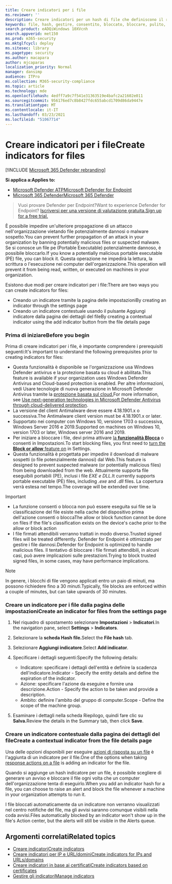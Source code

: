 ```yaml
---
title: Creare indicatori per i file
ms.reviewer: ''
description: Creare indicatori per un hash di file che definiscono il rilevamento, la prevenzione e l'esclusione delle entità.
keywords: file, hash, gestire, consentito, bloccato, bloccare, pulito, dannoso, hash file, indirizzo IP, URL, dominio
search.product: eADQiWindows 10XVcnh
search.appverid: met150
ms.prod: m365-security
ms.mktglfcycl: deploy
ms.sitesec: library
ms.pagetype: security
ms.author: macapara
author: mjcaparas
localization_priority: Normal
manager: dansimp
audience: ITPro
ms.collection: M365-security-compliance
ms.topic: article
ms.technology: mde
ms.openlocfilehash: 4edff7a9c7f541e31363519e4bafc2a21602e011
ms.sourcegitcommit: 956176ed7c8b8427fdc655abcd1709d86da9447e
ms.translationtype: MT
ms.contentlocale: it-IT
ms.lasthandoff: 03/23/2021
ms.locfileid: "51067714"
---
```

# <a name="create-indicators-for-files"></a><span data-ttu-id="65933-104">Creare indicatori per i file</span><span class="sxs-lookup"><span data-stu-id="65933-104">Create indicators for files</span></span>

[!INCLUDE [Microsoft 365 Defender rebranding](../../includes/microsoft-defender.md)]


<span data-ttu-id="65933-105">**Si applica a:**</span><span class="sxs-lookup"><span data-stu-id="65933-105">**Applies to:**</span></span>
- [<span data-ttu-id="65933-106">Microsoft Defender ATP</span><span class="sxs-lookup"><span data-stu-id="65933-106">Microsoft Defender for Endpoint</span></span>](https://go.microsoft.com/fwlink/p/?linkid=2146631)
- [<span data-ttu-id="65933-107">Microsoft 365 Defender</span><span class="sxs-lookup"><span data-stu-id="65933-107">Microsoft 365 Defender</span></span>](https://go.microsoft.com/fwlink/?linkid=2118804)



><span data-ttu-id="65933-108">Vuoi provare Defender per Endpoint?</span><span class="sxs-lookup"><span data-stu-id="65933-108">Want to experience Defender for Endpoint?</span></span> [<span data-ttu-id="65933-109">Iscriversi per una versione di valutazione gratuita.</span><span class="sxs-lookup"><span data-stu-id="65933-109">Sign up for a free trial.</span></span>](https://www.microsoft.com/en-us/WindowsForBusiness/windows-atp?ocid=docs-wdatp-automationexclusionlist-abovefoldlink)

<span data-ttu-id="65933-110">È possibile impedire un'ulteriore propagazione di un attacco nell'organizzazione vietando file potenzialmente dannosi o malware sospetto.</span><span class="sxs-lookup"><span data-stu-id="65933-110">You can prevent further propagation of an attack in your organization by banning potentially malicious files or suspected malware.</span></span> <span data-ttu-id="65933-111">Se si conosce un file pe (Portable Executable) potenzialmente dannoso, è possibile bloccarlo.</span><span class="sxs-lookup"><span data-stu-id="65933-111">If you know a potentially malicious portable executable (PE) file, you can block it.</span></span> <span data-ttu-id="65933-112">Questa operazione ne impedirà la lettura, la scrittura o l'esecuzione nei computer dell'organizzazione.</span><span class="sxs-lookup"><span data-stu-id="65933-112">This operation will prevent it from being read, written, or executed on machines in your organization.</span></span>

<span data-ttu-id="65933-113">Esistono due modi per creare indicatori per i file:</span><span class="sxs-lookup"><span data-stu-id="65933-113">There are two ways you can create indicators for files:</span></span>
- <span data-ttu-id="65933-114">Creando un indicatore tramite la pagina delle impostazioni</span><span class="sxs-lookup"><span data-stu-id="65933-114">By creating an indicator through the settings page</span></span>
- <span data-ttu-id="65933-115">Creando un indicatore contestuale usando il pulsante Aggiungi indicatore dalla pagina dei dettagli del file</span><span class="sxs-lookup"><span data-stu-id="65933-115">By creating a contextual indicator using the add indicator button from the file details page</span></span>

### <a name="before-you-begin"></a><span data-ttu-id="65933-116">Prima di iniziare</span><span class="sxs-lookup"><span data-stu-id="65933-116">Before you begin</span></span>
<span data-ttu-id="65933-117">Prima di creare indicatori per i file, è importante comprendere i prerequisiti seguenti:</span><span class="sxs-lookup"><span data-stu-id="65933-117">It's important to understand the following prerequisites prior to creating indicators for files:</span></span>

- <span data-ttu-id="65933-118">Questa funzionalità è disponibile se l'organizzazione usa Windows Defender antivirus e la protezione basata su cloud è abilitata.</span><span class="sxs-lookup"><span data-stu-id="65933-118">This feature is available if your organization uses Windows Defender Antivirus and Cloud-based protection is enabled.</span></span> <span data-ttu-id="65933-119">Per altre informazioni, vedi Usare tecnologie di nuova generazione in Microsoft Defender Antivirus tramite la [protezione basata sul cloud.](https://docs.microsoft.com/windows/security/threat-protection/microsoft-defender-antivirus/utilize-microsoft-cloud-protection-microsoft-defender-antivirus)</span><span class="sxs-lookup"><span data-stu-id="65933-119">For more information, see [Use next-generation technologies in Microsoft Defender Antivirus through cloud-delivered protection](https://docs.microsoft.com/windows/security/threat-protection/microsoft-defender-antivirus/utilize-microsoft-cloud-protection-microsoft-defender-antivirus).</span></span>
- <span data-ttu-id="65933-120">La versione del client Antimalware deve essere 4.18.1901.x o successiva.</span><span class="sxs-lookup"><span data-stu-id="65933-120">The Antimalware client version must be 4.18.1901.x or later.</span></span>
- <span data-ttu-id="65933-121">Supportato nei computer con Windows 10, versione 1703 o successiva, Windows Server 2016 e 2019.</span><span class="sxs-lookup"><span data-stu-id="65933-121">Supported on machines on Windows 10, version 1703 or later, Windows server 2016 and 2019.</span></span>
- <span data-ttu-id="65933-122">Per iniziare a bloccare i file, devi prima attivare [la **funzionalità Blocca**](advanced-features.md) o consenti in Impostazioni.</span><span class="sxs-lookup"><span data-stu-id="65933-122">To start blocking files, you first need to [turn the **Block or allow** feature on](advanced-features.md) in Settings.</span></span>
- <span data-ttu-id="65933-123">Questa funzionalità è progettata per impedire il download di malware sospetti (o file potenzialmente dannosi) dal Web.</span><span class="sxs-lookup"><span data-stu-id="65933-123">This feature is designed to prevent suspected malware (or potentially malicious files) from being downloaded from the web.</span></span> <span data-ttu-id="65933-124">Attualmente supporta file eseguibili portabili (PE), inclusi i file _EXE_ _e DLL._</span><span class="sxs-lookup"><span data-stu-id="65933-124">It currently supports portable executable (PE) files, including _.exe_ and _.dll_ files.</span></span> <span data-ttu-id="65933-125">La copertura verrà estesa nel tempo.</span><span class="sxs-lookup"><span data-stu-id="65933-125">The coverage will be extended over time.</span></span>

>[!IMPORTANT]
>- <span data-ttu-id="65933-126">La funzione consenti o blocca non può essere eseguita sui file se la classificazione del file esiste nella cache del dispositivo prima dell'azione consenti o blocca</span><span class="sxs-lookup"><span data-stu-id="65933-126">The allow or block function cannot be done on files if the file's classification exists on the device's cache prior to the allow or block action</span></span> 
>- <span data-ttu-id="65933-127">I file firmati attendibili verranno trattati in modo diverso.</span><span class="sxs-lookup"><span data-stu-id="65933-127">Trusted signed files will be treated differently.</span></span> <span data-ttu-id="65933-128">Defender for Endpoint è ottimizzato per gestire i file dannosi.</span><span class="sxs-lookup"><span data-stu-id="65933-128">Defender for Endpoint is optimized to handle malicious files.</span></span> <span data-ttu-id="65933-129">Il tentativo di bloccare i file firmati attendibili, in alcuni casi, può avere implicazioni sulle prestazioni.</span><span class="sxs-lookup"><span data-stu-id="65933-129">Trying to block trusted signed files, in some cases, may have performance implications.</span></span>

 
>[!NOTE]
><span data-ttu-id="65933-130">In genere, i blocchi di file vengono applicati entro un paio di minuti, ma possono richiedere fino a 30 minuti.</span><span class="sxs-lookup"><span data-stu-id="65933-130">Typically, file blocks are enforced within a couple of minutes, but can take upwards of 30 minutes.</span></span>

### <a name="create-an-indicator-for-files-from-the-settings-page"></a><span data-ttu-id="65933-131">Creare un indicatore per i file dalla pagina delle impostazioni</span><span class="sxs-lookup"><span data-stu-id="65933-131">Create an indicator for files from the settings page</span></span>

1. <span data-ttu-id="65933-132">Nel riquadro di spostamento selezionare **Impostazioni**  >  **Indicatori**.</span><span class="sxs-lookup"><span data-stu-id="65933-132">In the navigation pane, select **Settings** > **Indicators**.</span></span>  

2. <span data-ttu-id="65933-133">Selezionare la **scheda Hash file.**</span><span class="sxs-lookup"><span data-stu-id="65933-133">Select the **File hash** tab.</span></span>

3. <span data-ttu-id="65933-134">Selezionare **Aggiungi indicatore**.</span><span class="sxs-lookup"><span data-stu-id="65933-134">Select **Add indicator**.</span></span>

4. <span data-ttu-id="65933-135">Specificare i dettagli seguenti:</span><span class="sxs-lookup"><span data-stu-id="65933-135">Specify the following details:</span></span>
   - <span data-ttu-id="65933-136">Indicatore: specificare i dettagli dell'entità e definire la scadenza dell'indicatore.</span><span class="sxs-lookup"><span data-stu-id="65933-136">Indicator - Specify the entity details and define the expiration of the indicator.</span></span>
   - <span data-ttu-id="65933-137">Azione: specificare l'azione da eseguire e fornire una descrizione.</span><span class="sxs-lookup"><span data-stu-id="65933-137">Action - Specify the action to be taken and provide a description.</span></span>
   - <span data-ttu-id="65933-138">Ambito: definire l'ambito del gruppo di computer.</span><span class="sxs-lookup"><span data-stu-id="65933-138">Scope - Define the scope of the machine group.</span></span>

5. <span data-ttu-id="65933-139">Esaminare i dettagli nella scheda Riepilogo, quindi fare clic su **Salva.**</span><span class="sxs-lookup"><span data-stu-id="65933-139">Review the details in the Summary tab, then click **Save**.</span></span>

### <a name="create-a-contextual-indicator-from-the-file-details-page"></a><span data-ttu-id="65933-140">Creare un indicatore contestuale dalla pagina dei dettagli del file</span><span class="sxs-lookup"><span data-stu-id="65933-140">Create a contextual indicator from the file details page</span></span>
<span data-ttu-id="65933-141">Una delle opzioni disponibili per eseguire [azioni di risposta su un file](respond-file-alerts.md) è l'aggiunta di un indicatore per il file.</span><span class="sxs-lookup"><span data-stu-id="65933-141">One of the options when taking [response actions on a file](respond-file-alerts.md) is adding an indicator for the file.</span></span> 

<span data-ttu-id="65933-142">Quando si aggiunge un hash indicatore per un file, è possibile scegliere di generare un avviso e bloccare il file ogni volta che un computer dell'organizzazione tenta di eseguirlo.</span><span class="sxs-lookup"><span data-stu-id="65933-142">When you add an indicator hash for a file, you can choose to raise an alert and block the file whenever a machine in your organization attempts to run it.</span></span>

<span data-ttu-id="65933-143">I file bloccati automaticamente da un indicatore non verranno visualizzati nel centro notifiche del file, ma gli avvisi saranno comunque visibili nella coda avvisi.</span><span class="sxs-lookup"><span data-stu-id="65933-143">Files automatically blocked by an indicator won't show up in the file's Action center, but the alerts will still be visible in the Alerts queue.</span></span>


## <a name="related-topics"></a><span data-ttu-id="65933-144">Argomenti correlati</span><span class="sxs-lookup"><span data-stu-id="65933-144">Related topics</span></span>
- [<span data-ttu-id="65933-145">Creare indicatori</span><span class="sxs-lookup"><span data-stu-id="65933-145">Create indicators</span></span>](manage-indicators.md)
- [<span data-ttu-id="65933-146">Creare indicatori per IP e URL/domini</span><span class="sxs-lookup"><span data-stu-id="65933-146">Create indicators for IPs and URLs/domains</span></span>](indicator-ip-domain.md)
- [<span data-ttu-id="65933-147">Creare indicatori in base ai certificati</span><span class="sxs-lookup"><span data-stu-id="65933-147">Create indicators based on certificates</span></span>](indicator-certificates.md)
- [<span data-ttu-id="65933-148">Gestire gli indicatori</span><span class="sxs-lookup"><span data-stu-id="65933-148">Manage indicators</span></span>](indicator-manage.md)
